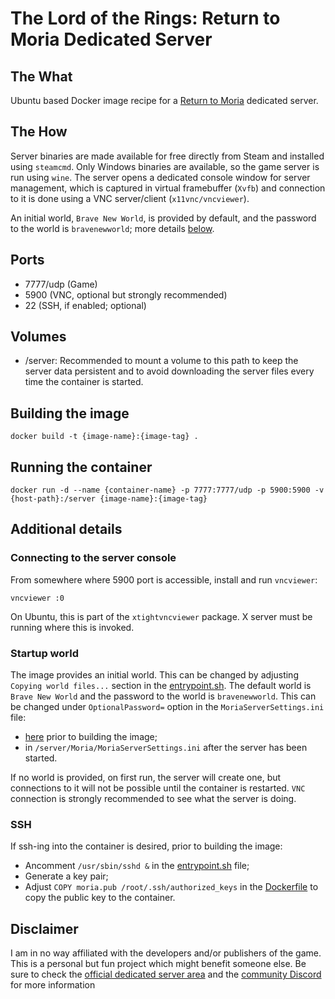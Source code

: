 # The Lord of the Rings: Return to Moria Dedicated Server

## The What
Ubuntu based Docker image recipe for a [Return to Moria](https://www.returntomoria.com/) dedicated server.

## The How
Server binaries are made available for free directly from Steam and installed using `steamcmd`. Only Windows binaries are available, so the game server is run using `wine`. The server opens a dedicated console window for server management, which is captured in virtual framebuffer (`Xvfb`) and connection to it is done using a VNC server/client (`x11vnc/vncviewer`).

An initial world, `Brave New World`, is provided by default, and the password to the world is `bravenewworld`; more details [below](#startup-world).

## Ports
- 7777/udp (Game)
- 5900 (VNC, optional but strongly recommended)
- 22 (SSH, if enabled; optional)

## Volumes
- /server: Recommended to mount a volume to this path to keep the server data persistent and to avoid downloading the server files every time the container is started.

## Building the image
```
docker build -t {image-name}:{image-tag} .
```

## Running the container
```
docker run -d --name {container-name} -p 7777:7777/udp -p 5900:5900 -v {host-path}:/server {image-name}:{image-tag}
```

## Additional details
### Connecting to the server console
From somewhere where 5900 port is accessible, install  and run `vncviewer`: 
```
vncviewer :0
```
On Ubuntu, this is part of the `xtightvncviewer` package. X server must be running where this is invoked.

### Startup world
The image provides an initial world. This can be changed by adjusting `Copying world files...` section in the [entrypoint.sh](entrypoint.sh). The default world is `Brave New World` and the password to the world is `bravenewworld`. This can be changed under `OptionalPassword=` option in the `MoriaServerSettings.ini` file:
* [here](config/MoriaServerSettings.ini) prior to building the image;
* in `/server/Moria/MoriaServerSettings.ini` after the server has been started.

If no world is provided, on first run, the server will create one, but connections to it will not be possible until the container is restarted. `VNC` connection is strongly recommended to see what the server is doing. 

### SSH 
If ssh-ing into the container is desired, prior to building the image:
* Ancomment `/usr/sbin/sshd &` in the [entrypoint.sh](entrypoint.sh) file;
* Generate a key pair;
* Adjust `COPY moria.pub /root/.ssh/authorized_keys` in the [Dockerfile](Dockerfile) to copy the public key to the container.

## Disclaimer
I am in no way affiliated with the developers and/or publishers of the game. This is a personal but fun project which might benefit someone else. Be sure to check the [official dedicated server area](https://www.returntomoria.com/news-updates/dedicated-server) and the [community Discord](https://www.returntomoria.com/community) for more information
